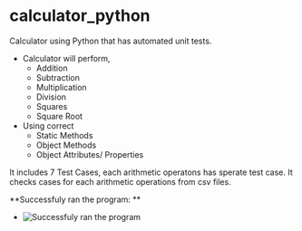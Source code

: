 # calculator_python

Calculator using Python that has automated unit tests.
* Calculator will perform,
  * Addition
  * Subtraction
  * Multiplication
  * Division
  * Squares
  * Square Root
* Using correct
  * Static Methods
  * Object Methods
  * Object Attributes/ Properties

It includes 7 Test Cases, each arithmetic operatons has sperate test case.
It checks cases for each arithmetic operations from csv files. 


**Successfuly ran the program: **
* ![Successfuly ran the program](https://github.com/devshah2806/calculator_python/blob/master/Image/Project_1.PNG "Screenshot")
